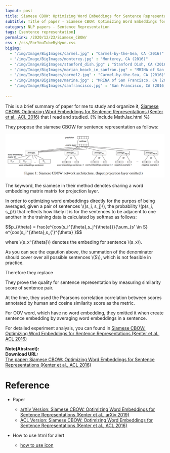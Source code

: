 ```yaml
---
layout: post
title: Siamese CBOW: Optimizing Word Embeddings for Sentence Representations
subtitle: Title of paper - Siamese CBOW: Optimizing Word Embeddings for Sentence Representations
category: NLP papers - Sentence Representation
tags: [sentence representation]
permalink: /2020/12/23/Siamese_CBOW/
css : /css/ForYouTubeByHyun.css
bigimg: 
  - "/img/Image/BigImages/carmel.jpg" : "Carmel-by-the-Sea, CA (2016)"
  - "/img/Image/BigImages/monterey.jpg" : "Monterey, CA (2016)"
  - "/img/Image/BigImages/stanford_dish.jpg" : "Stanford Dish, CA (2016)"
  - "/img/Image/BigImages/marian_beach_in_sanfran.jpg" : "MRINA of San Francisco, CA (2016)"
  - "/img/Image/BigImages/carmel2.jpg" : "Carmel-by-the-Sea, CA (2016)"
  - "/img/Image/BigImages/marina.jpg" : "MRINA of San Francisco, CA (2016)"
  - "/img/Image/BigImages/sanfrancisco.jpg" : "San Francisco, CA (2016)"
  
---
```


This is a brief summary of paper for me to study and organize it, [Siamese CBOW: Optimizing Word Embeddings for Sentence Representations (Kenter et al., ACL 2016)](https://www.aclweb.org/anthology/P16-1089/)
   that I read and studied. 
{% include MathJax.html %}


They propose the siamese CBOW for sentence representation as follows:

![Kenter et al., ACL 2016](/img/Image/NaturalLanguageProcessing/NLPLabs/Paper_Investigation/SentenceVector/2020-12-23-Siamese_CBOW/Siamese_CBOW.PNG)

The keyword, the siamese in their method denotes sharing a word embedding matrix matrix for projection layer. 

In order to optimizing word embeddings directly for the purpos of being averaged, given a pair of sentences \\((s_i, s_j)\\), the probability \\(p(s_i, s_j)\\) that reflects how likely it is for the sentences to be adjacent to one another in the training data is calculated by softmax as follows:


$$p_{\theta} = frac{e^{cos(s_i^{\theta},s_j^{\theta}}}{\sum_{s' \in S} e^{cos(s_i^{\theta},s_{'}^{\theta} }$$


where \\(s_x^{\theta}\\) denotes the embeding for sentence \\(s_x\\). 

As you can see the eqaution above, the summation of the denominator should cover over all possible sentences \\(S\\), which is not feasible in practice. 

Therefore they replace




They prove the quality for sentence representation by measuring similarity score of sentence pair. 

At the time, they used the Pearsons correlation correlation between scores annotated by human and cosine similarity score as the metric.

For OOV word, which have no word embedding, they omitted it when create sentence embedding by averaging word embeddings in a sentence. 

For detailed experiment analysis, you can found in [Siamese CBOW: Optimizing Word Embeddings for Sentence Representations (Kenter et al., ACL 2016)](https://www.aclweb.org/anthology/P16-1089/)
  
<div class="alert alert-info" role="alert"><i class="fa fa-info-circle"></i> <b>Note(Abstract): </b>

</div>
    
<div class="alert alert-success" role="alert"><i class="fa fa-paperclip fa-lg"></i> <b>Download URL: </b><br>
  <a href="https://www.aclweb.org/anthology/P16-1089/">The paper: Siamese CBOW: Optimizing Word Embeddings for Sentence Representations (Kenter et al., ACL 2016)</a>
</div>

# Reference 

- Paper 
  - [arXiv Version: Siamese CBOW: Optimizing Word Embeddings for Sentence Representations (Kenter et al., arXiv 2019)](https://arxiv.org/abs/1606.04640)
  - [ACL Version: Siamese CBOW: Optimizing Word Embeddings for Sentence Representations (Kenter et al., ACL 2016)](https://www.aclweb.org/anthology/P16-1089/)
  
- How to use html for alert
  - [how to use icon](http://idratherbewriting.com/documentation-theme-jekyll/mydoc_icons.html)
    


